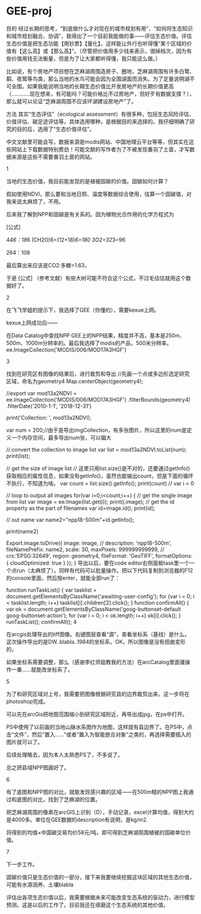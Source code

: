 # GEE-proj
目的
经过长期的思考，“到底做什么才对现在的城市规划有用”、“如何将生态知识和城市规划融合、协调”，我得出了一个目前我能做的事——评估生态价值。评估生态价值是把生态功能【用钞票】【量化】，这样能让外行也听得懂“某个区域的价值有【这么高】或【那么高】”。（尽管把价值用多少钱来表示，很掉档次，因为有些价值用钱无法衡量，但是为了让大家都听得懂，我只能这么做。）

比如说，有个房地产项目想在芝麻湖周围造房子、圈地，芝麻湖周围有许多白鹭、鹬、夜鹭等鸟类，那么当地的水鸟可能会因为全围湖面而消失。为了定量说明湖不可全围，如果我能说明当地的长期生态价值比开发房地产的长期价值更高（…………现在想来，有可能吗？可能价格比不过房地产，但好歹有数据支撑？），那么就可以论证“芝麻湖周围不应该环湖建设房地产”了。

方法
其实“生态评估”（ecological assessment）有很多种，包括生态风险评估、价值评估、碳足迹评估等，具体选用哪种，是根据目的来选择的。我仔细明确了研究的目的后，选用了“生态价值评估”。

中文文献里可能会写，数据来源是modis网站、中国地理云平台等等，但其实在这些网站上下载数据特别费劲！可能文献的写作者为了不被发现番羽了土啬，才写数据来源是这些不需要番羽土啬的网站。

1

当地的生态价值，我目前能发现的是植被固碳的价值。固碳如何计算？

假如使用NDVI，那么要和当地日照、温度等数据综合使用，估算一个固碳值，对我来说太麻烦了，不用。

后来我了解到NPP和固碳是有关系的。因为植物光合作用的化学方程式为

[公式]

44*6：18*6 (CH2O)6=(12+18)*6=180 3O2=32*3=96

264：108

最后算出来应该是CO2:多糖=1.63，

于是 [公式] （参考文献）有些大树可能不符合这个公式，不过毛估估就用这个数据好了。

2

在飞飞学姐的提示下，我选择了GEE（你懂的），需要kexue上网。

kexue上网成功后——

在Data Catalog中查找NPP
GEE上的NPP结果，精度并不高，基本是250m、500m、1000m分辨率的。最后我选择了modis的产品，500米分辨率。ee.ImageCollection('MODIS/006/MOD17A3HGF')

3

找到在研究区有图像的结果后，进行裁剪和导出
//先画一个点或多边形选定研究区域，命名为geometry4
Map.centerObject(geometry4);

//export
var mod13a2NDVI = ee.ImageCollection('MODIS/006/MOD17A3HGF')
  .filterBounds(geometry4)
  .filterDate('2010-1-1', '2018-12-31')
  
print('Collection: ', mod13a2NDVI);

var num = 200;//由于是导出imgCollection，有多张图片，所以这里的num是定义一个内存空间，最多导出num张，可以偏大

// convert the collection to image list
var list = mod13a2NDVI.toList(num);
print(list);

// get the size of image list
// 这里只用list.size()是不对的，还要通过getInfo()获取相应的属性信息，如果没有getInfo()，虽然也能输出count，但是下面的循环不执行，不知道为啥。
var count = list.size().getInfo();
print(count)
// var i = 0 

// loop to output all images
for(var i=0;i<count;i++)
{
  // get the single image from list
  var image = ee.Image(list.get(i));
  print(i,image);
  // get the id property as the part of filenames
  var id=image.id();
  print(id);
  
  // out name
  var name2="npp18-500m"+id.getInfo();
  
  
  print(name2)

  Export.image.toDrive({
    image: image, // 
    description: 'npp18-500m',
    fileNamePrefix: name2,
    scale: 30,
    maxPixels: 999999999999,
    // crs:'EPSG:32649',
    region: geometry4,
    fileFormat: 'GeoTIFF',
    formatOptions: {
      cloudOptimized: true
    }
  }); 
}
导出以后，要在code editor右侧面板task里一个一个点run（太麻烦了），同样有代码可以批量操作。把以下代码复制到浏览器的F12的console里面，然后按enter，就能全部run了：

function runTaskList() {
    var tasklist = document.getElementsByClassName('awaiting-user-config');
    for (var i = 0; i < tasklist.length; i++)
        tasklist[i].children[2].click();
}
function confirmAll() {
    var ok = document.getElementsByClassName('goog-buttonset-default goog-buttonset-action');
    for (var i = 0; i < ok.length; i++)
        ok[i].click();
}
runTaskList();
confirmAll();
4

在arcgis处理导出的tiff图像。右键图层查看“源”，查看坐标系（基线）是什么。这次操作导出的是DW..blabla..1984的坐标系，OK，所以图像是没有扭曲变形的。

如果坐标系需要调整，那么（感谢李红师姐教我的方法）在arcCatalog里面骚操作一番……就能改坐标系了。

5

为了和研究区域对上号，我需要把图像根据研究县的边界裁剪出来。这一步将在photoshop完成。

可以先在arcGis把地图范围缩小到研究区域附近，再导出成jpg，在ps中打开。

PS中使用了以前画的当地山脉水系图作为地图，这样就有县边界了。在PS中，点击“文件”，然后“置入……”或者“置入为智能嵌合对象”之类的，再选择需要插入的图片就可以了。

后续处理略去，因为本人太熟悉PS了，不多说了。

总之把县域NPP图画好了。

6

有了底图和NPP图的对比，就能发现感兴趣的区域——在500m糙的NPP图上我通过和底图的对比，找到了芝麻湖的位置。

把芝麻湖周围的像素在arcGIS上识别（D），手动记录，excel计算均值，得到大约是4000多。单位在GEE数据的description有说明，是kg/m2.

将得到的均值×中国碳交易均价58元/吨，即可得到芝麻湖周围植被的固碳单位价值。

7

下一步工作。

固碳价值只是生态价值的一部分，接下来我要继续挖掘这块区域的其他生态价值，可能有水源涵养、土壤blabla

评估出各项生态价值以后，我需要根据未来可能改变生态系统的驱动力，进行模型预测。这是以后的工作了。目前我还在琢磨这个生态系统的其他价值。
